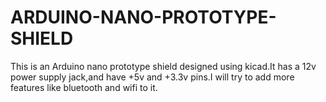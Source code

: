 # ARDUINO-NANO-PROTOTYPE-SHIELD
This is an Arduino nano prototype shield designed using kicad.It has a 12v power supply jack,and have +5v and +3.3v pins.I will try to add more features like bluetooth and wifi to it.
